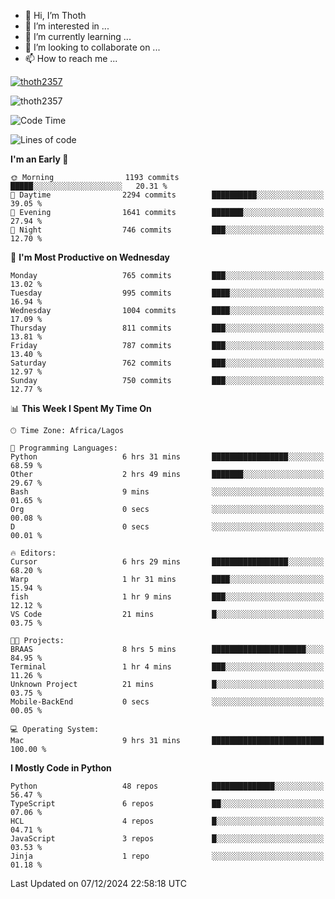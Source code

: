 <!---
thoth2357/thoth2357 is a ✨ special ✨ repository because its `README.md` (this file) appears on your GitHub profile.
You can click the Preview link to take a look at your changes.
--->

- 👋 Hi, I’m Thoth
- 👀 I’m interested in ...
- 🌱 I’m currently learning ...
- 💞️ I’m looking to collaborate on ...
- 📫 How to reach me ...


<p align="left"> <a href="https://github.com/ryo-ma/github-profile-trophy"><img src="https://github-profile-trophy.vercel.app/?username=thoth2357&theme=gruvbox&no-bg=true&no-frame=false&title=MultiLanguage,Commits,Repositories,Stars,Followers,PullRequest,Reviews,Issues" alt="thoth2357" /></a> </p>

<p align="left"> <img src="https://komarev.com/ghpvc/?username=thoth2357&label=Profile%20views&color=0e75b6&style=flat" alt="thoth2357" /> </p>

<!--START_SECTION:waka-->
![Code Time](http://img.shields.io/badge/Code%20Time-3%2C432%20hrs%2029%20mins-blue)

![Lines of code](https://img.shields.io/badge/From%20Hello%20World%20I%27ve%20Written-30.5%20million%20lines%20of%20code-blue)

**I'm an Early 🐤** 

```text
🌞 Morning                1193 commits        █████░░░░░░░░░░░░░░░░░░░░   20.31 % 
🌆 Daytime                2294 commits        ██████████░░░░░░░░░░░░░░░   39.05 % 
🌃 Evening                1641 commits        ███████░░░░░░░░░░░░░░░░░░   27.94 % 
🌙 Night                  746 commits         ███░░░░░░░░░░░░░░░░░░░░░░   12.70 % 
```
📅 **I'm Most Productive on Wednesday** 

```text
Monday                   765 commits         ███░░░░░░░░░░░░░░░░░░░░░░   13.02 % 
Tuesday                  995 commits         ████░░░░░░░░░░░░░░░░░░░░░   16.94 % 
Wednesday                1004 commits        ████░░░░░░░░░░░░░░░░░░░░░   17.09 % 
Thursday                 811 commits         ███░░░░░░░░░░░░░░░░░░░░░░   13.81 % 
Friday                   787 commits         ███░░░░░░░░░░░░░░░░░░░░░░   13.40 % 
Saturday                 762 commits         ███░░░░░░░░░░░░░░░░░░░░░░   12.97 % 
Sunday                   750 commits         ███░░░░░░░░░░░░░░░░░░░░░░   12.77 % 
```


📊 **This Week I Spent My Time On** 

```text
🕑︎ Time Zone: Africa/Lagos

💬 Programming Languages: 
Python                   6 hrs 31 mins       █████████████████░░░░░░░░   68.59 % 
Other                    2 hrs 49 mins       ███████░░░░░░░░░░░░░░░░░░   29.67 % 
Bash                     9 mins              ░░░░░░░░░░░░░░░░░░░░░░░░░   01.65 % 
Org                      0 secs              ░░░░░░░░░░░░░░░░░░░░░░░░░   00.08 % 
D                        0 secs              ░░░░░░░░░░░░░░░░░░░░░░░░░   00.01 % 

🔥 Editors: 
Cursor                   6 hrs 29 mins       █████████████████░░░░░░░░   68.20 % 
Warp                     1 hr 31 mins        ████░░░░░░░░░░░░░░░░░░░░░   15.94 % 
fish                     1 hr 9 mins         ███░░░░░░░░░░░░░░░░░░░░░░   12.12 % 
VS Code                  21 mins             █░░░░░░░░░░░░░░░░░░░░░░░░   03.75 % 

🐱‍💻 Projects: 
BRAAS                    8 hrs 5 mins        █████████████████████░░░░   84.95 % 
Terminal                 1 hr 4 mins         ███░░░░░░░░░░░░░░░░░░░░░░   11.26 % 
Unknown Project          21 mins             █░░░░░░░░░░░░░░░░░░░░░░░░   03.75 % 
Mobile-BackEnd           0 secs              ░░░░░░░░░░░░░░░░░░░░░░░░░   00.05 % 

💻 Operating System: 
Mac                      9 hrs 31 mins       █████████████████████████   100.00 % 
```

**I Mostly Code in Python** 

```text
Python                   48 repos            ██████████████░░░░░░░░░░░   56.47 % 
TypeScript               6 repos             ██░░░░░░░░░░░░░░░░░░░░░░░   07.06 % 
HCL                      4 repos             █░░░░░░░░░░░░░░░░░░░░░░░░   04.71 % 
JavaScript               3 repos             █░░░░░░░░░░░░░░░░░░░░░░░░   03.53 % 
Jinja                    1 repo              ░░░░░░░░░░░░░░░░░░░░░░░░░   01.18 % 
```




 Last Updated on 07/12/2024 22:58:18 UTC
<!--END_SECTION:waka-->
<!--![](http://github-profile-summary-cards.vercel.app/api/cards/profile-details?username=thoth2357&theme=2077)

![](http://github-profile-summary-cards.vercel.app/api/cards/stats?username=thoth2357&theme=2077)![](http://github-profile-summary-cards.vercel.app/api/cards/productive-time?username=thoth2357&theme=2077&utcOffset=8) -->
